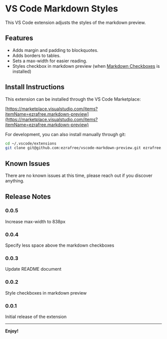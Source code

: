 # VS Code Markdown Styles

This VS Code extension adjusts the styles of the markdown preview.

## Features

- Adds margin and padding to blockquotes.
- Adds borders to tables.
- Sets a max-width for easier reading.
- Styles checkbox in markdown preview (when [Markdown Checkboxes](https://marketplace.visualstudio.com/items?itemName=bierner.markdown-checkbox) is installed)

## Install Instructions

This extension can be installed through the VS Code Marketplace:

[https://marketplace.visualstudio.com/items?itemName=ezrafree.markdown-preview](https://marketplace.visualstudio.com/items?itemName=ezrafree.markdown-preview)

For development, you can also install manually through git:

```sh
cd ~/.vscode/extensions
git clone git@github.com:ezrafree/vscode-markdown-preview.git ezrafree.markdown-preview
```

## Known Issues

There are no known issues at this time, please reach out if you discover anything.

## Release Notes

### 0.0.5

Increase max-width to 838px

### 0.0.4

Specify less space above the markdown checkboxes

### 0.0.3

Update README document

### 0.0.2

Style checkboxes in markdown preview

### 0.0.1

Initial release of the extension

---

**Enjoy!**
